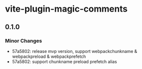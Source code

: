 # vite-plugin-magic-comments

## 0.1.0

### Minor Changes

- 57a5802: release mvp version, support webpackchunkname & webpackpreload & webpackprefetch
- 57a5802: support chunkname preload prefetch alias
